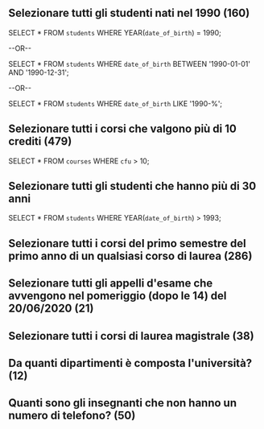 ## Selezionare tutti gli studenti nati nel 1990 (160)

SELECT * 
FROM `students` 
WHERE YEAR(`date_of_birth`) = 1990;

--OR--

SELECT * 
FROM `students` 
WHERE `date_of_birth` 
BETWEEN '1990-01-01' AND '1990-12-31';

--OR--

SELECT * 
FROM `students` 
WHERE `date_of_birth` 
LIKE '1990-%';

## Selezionare tutti i corsi che valgono più di 10 crediti (479)

SELECT * 
FROM `courses` 
WHERE `cfu` > 10;

## Selezionare tutti gli studenti che hanno più di 30 anni

SELECT * 
FROM `students` 
WHERE YEAR(`date_of_birth`) > 1993;

## Selezionare tutti i corsi del primo semestre del primo anno di un qualsiasi corso di laurea (286)


## Selezionare tutti gli appelli d'esame che avvengono nel pomeriggio (dopo le 14) del 20/06/2020 (21)


## Selezionare tutti i corsi di laurea magistrale (38)


## Da quanti dipartimenti è composta l'università? (12)


## Quanti sono gli insegnanti che non hanno un numero di telefono? (50)

